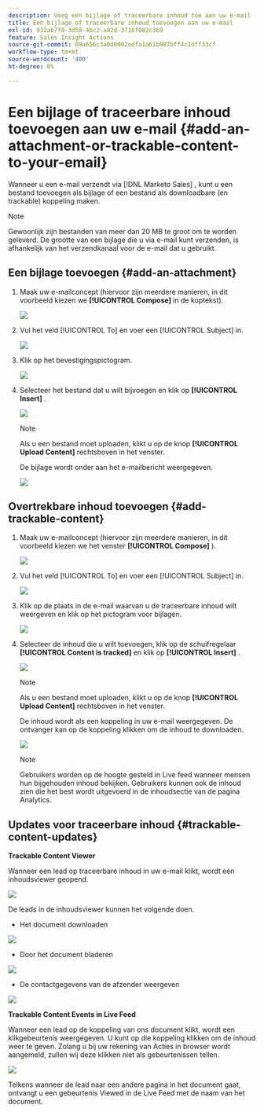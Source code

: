```yaml
---
description: Voeg een bijlage of traceerbare inhoud toe aan uw e-mail - Marketo Docs - Productdocumentatie
title: Een bijlage of traceerbare inhoud toevoegen aan uw e-mail
exl-id: 932ab7f8-3d58-4bc2-a82d-3718f082c369
feature: Sales Insight Actions
source-git-commit: 09a656c3a0d0002edfa1a61b987bff4c1dff33cf
workflow-type: tm+mt
source-wordcount: '400'
ht-degree: 0%

---
```


# Een bijlage of traceerbare inhoud toevoegen aan uw e-mail {#add-an-attachment-or-trackable-content-to-your-email}

Wanneer u een e-mail verzendt via [!DNL Marketo Sales] , kunt u een bestand toevoegen als bijlage of een bestand als downloadbare (en trackable) koppeling maken.

>[!NOTE]
>
>Gewoonlijk zijn bestanden van meer dan 20 MB te groot om te worden geleverd. De grootte van een bijlage die u via e-mail kunt verzenden, is afhankelijk van het verzendkanaal voor de e-mail dat u gebruikt.

## Een bijlage toevoegen {#add-an-attachment}

1. Maak uw e-mailconcept (hiervoor zijn meerdere manieren, in dit voorbeeld kiezen we **[!UICONTROL Compose]** in de koptekst).

   ![](assets/add-an-attachment-or-trackable-content-1.png)

1. Vul het veld [!UICONTROL To] en voer een [!UICONTROL Subject] in.

   ![](assets/add-an-attachment-or-trackable-content-2.png)

1. Klik op het bevestigingspictogram.

   ![](assets/add-an-attachment-or-trackable-content-3.png)

1. Selecteer het bestand dat u wilt bijvoegen en klik op **[!UICONTROL Insert]** .

   ![](assets/add-an-attachment-or-trackable-content-4.png)

   >[!NOTE]
   >
   >Als u een bestand moet uploaden, klikt u op de knop **[!UICONTROL Upload Content]** rechtsboven in het venster.

   De bijlage wordt onder aan het e-mailbericht weergegeven.

   ![](assets/add-an-attachment-or-trackable-content-5.png)

## Overtrekbare inhoud toevoegen {#add-trackable-content}

1. Maak uw e-mailconcept (hiervoor zijn meerdere manieren, in dit voorbeeld kiezen we het venster **[!UICONTROL Compose]** ).

   ![](assets/add-an-attachment-or-trackable-content-6.png)

1. Vul het veld [!UICONTROL To] en voer een [!UICONTROL Subject] in.

   ![](assets/add-an-attachment-or-trackable-content-7.png)

1. Klik op de plaats in de e-mail waarvan u de traceerbare inhoud wilt weergeven en klik op het pictogram voor bijlagen.

   ![](assets/add-an-attachment-or-trackable-content-8.png)

1. Selecteer de inhoud die u wilt toevoegen, klik op de schuifregelaar **[!UICONTROL Content is tracked]** en klik op **[!UICONTROL Insert]** .

   ![](assets/add-an-attachment-or-trackable-content-9.png)

   >[!NOTE]
   >
   >Als u een bestand moet uploaden, klikt u op de knop **[!UICONTROL Upload Content]** rechtsboven in het venster.

   De inhoud wordt als een koppeling in uw e-mail weergegeven. De ontvanger kan op de koppeling klikken om de inhoud te downloaden.

   ![](assets/add-an-attachment-or-trackable-content-10.png)

   >[!NOTE]
   >
   >Gebruikers worden op de hoogte gesteld in Live feed wanneer mensen hun bijgehouden inhoud bekijken. Gebruikers kunnen ook de inhoud zien die het best wordt uitgevoerd in de inhoudsectie van de pagina Analytics.

## Updates voor traceerbare inhoud {#trackable-content-updates}

**Trackable Content Viewer**

Wanneer een lead op traceerbare inhoud in uw e-mail klikt, wordt een inhoudsviewer geopend.

![](assets/add-an-attachment-or-trackable-content-11.png)

De leads in de inhoudsviewer kunnen het volgende doen.

* Het document downloaden

![](assets/add-an-attachment-or-trackable-content-12.png)

* Door het document bladeren

![](assets/add-an-attachment-or-trackable-content-13.png)

* De contactgegevens van de afzender weergeven

![](assets/add-an-attachment-or-trackable-content-14.png)

**Trackable Content Events in Live Feed**

Wanneer een lead op de koppeling van ons document klikt, wordt een klikgebeurtenis weergegeven. U kunt op die koppeling klikken om de inhoud weer te geven. Zolang u bij uw rekening van Acties in browser wordt aangemeld, zullen wij deze klikken niet als gebeurtenissen tellen.

![](assets/add-an-attachment-or-trackable-content-15.png)

Telkens wanneer de lead naar een andere pagina in het document gaat, ontvangt u een gebeurtenis Viewed in de Live Feed met de naam van het document.
